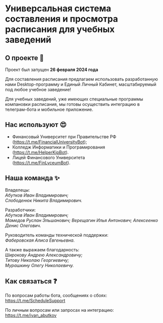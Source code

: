 # Универсальная система составления и просмотра расписания для учебных заведений

## О проекте 🚀
Проект был запущен **26 февраля 2024 года**

Для составления расписания предлагаем использовать разработанную нами Desktop-программу и Единый Личный Кабинет, масштабируемый под любое учебное заведение!

Для учебных заведений, уже имеющих специальные программы компановки расписания, мы готовы осуществить интеграцию в телеграм-бота и мобильное приложение.

## Нас используют 😍
- Финансовый Университет при Правительстве РФ\
(https://t.me/FinancialUniversityBot);
- Колледж Информатики и Програмирования\
(https://t.me/HelperKipBot).
- Лицей Финансового Университета\
(https://t.me/FinLyceumBot).

## Наша команда ✨
Владелецы:\
*Абутков Иван Владимирович;*\
*Слободенюк Никита Владимирович.*

Разработчики:\
*Абутков Иван Владимирович;*\
*Мамедов Руслан Эльшанович;*
*Верещагин Илья Антонович;*
*Алексеенко Денис Олегович.*

Руководитель команды технической поддержки:\
*Фаберовская Алиса Евгеньевна.*

А также выражаем благодарность:\
*Широкову Андрею Александровичу;*\
*Титову Николаю Георгиевичу;*\
*Мурашкину Олегу Николаевичу.*

## Как связаться ❓
По вопросам работы бота, сообщениях о сбоях:\
https://t.me/ScheduleSupport

По личным вопросам или запросах на интеграцию:\
https://t.me/ivan_abutkov
